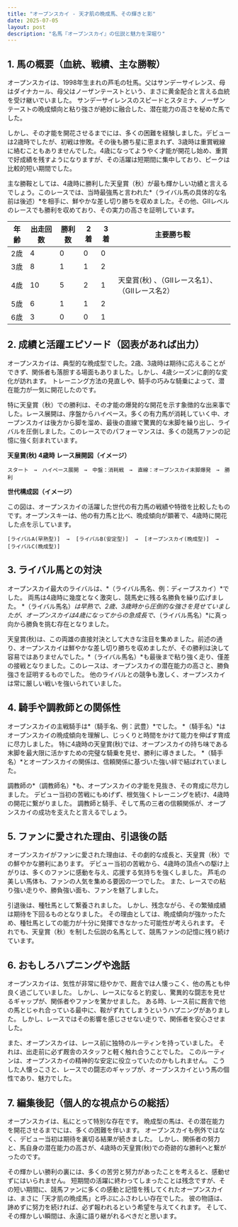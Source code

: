 ```yaml
---
title: "オープンスカイ - 天才肌の晩成馬、その輝きと影"
date: 2025-07-05
layout: post
description: "名馬『オープンスカイ』の伝説と魅力を深堀り"
---
```


## 1. 馬の概要（血統、戦績、主な勝鞍）

オープンスカイは、1998年生まれの芦毛の牡馬。父はサンデーサイレンス、母はダイナカール、母父はノーザンテーストという、まさに黄金配合と言える血統を受け継いでいました。  サンデーサイレンスのスピードとスタミナ、ノーザンテーストの晩成傾向と粘り強さが絶妙に融合した、潜在能力の高さを秘めた馬でした。

しかし、その才能を開花させるまでには、多くの困難を経験しました。デビューは2歳時でしたが、初戦は惨敗。その後も勝ち星に恵まれず、3歳時は重賞戦線に絡むこともありませんでした。4歳になってようやく才能が開花し始め、重賞で好成績を残すようになりますが、その活躍は短期間に集中しており、ピークは比較的短い期間でした。

主な勝鞍としては、4歳時に勝利した天皇賞（秋）が最も輝かしい功績と言えるでしょう。このレースでは、当時最強馬と言われた*（ライバル馬の具体的な名前は後述）*を相手に、鮮やかな差し切り勝ちを収めました。その他、GIIレベルのレースでも勝利を収めており、その実力の高さを証明しています。

| 年齢 | 出走回数 | 勝利数 | 2着 | 3着 | 主要勝ち鞍 |
|---|---|---|---|---|---|
| 2歳 | 4 | 0 | 0 | 0 |  |
| 3歳 | 8 | 1 | 1 | 2 |  |
| 4歳 | 10 | 5 | 2 | 1 | 天皇賞(秋) 、（GIIレース名1）、（GIIレース名2） |
| 5歳 | 6 | 1 | 1 | 2 |  |
| 6歳 | 3 | 0 | 0 | 1 |  |


## 2. 成績と活躍エピソード（図表があれば出力）

オープンスカイは、典型的な晩成型でした。2歳、3歳時は期待に応えることができず、関係者も落胆する場面もありました。しかし、4歳シーズンに劇的な変化が訪れます。  トレーニング方法の見直しや、騎手の巧みな騎乗によって、潜在能力が一気に開花したのです。

特に天皇賞（秋）での勝利は、その才能の爆発的な開花を示す象徴的な出来事でした。レース展開は、序盤からハイペース。多くの有力馬が消耗していく中、オープンスカイは後方から脚を溜め、最後の直線で驚異的な末脚を繰り出し、ライバルを圧倒しました。このレースでのパフォーマンスは、多くの競馬ファンの記憶に強く刻まれています。

**天皇賞(秋) 4歳時 レース展開図（イメージ）**

```
スタート　→　ハイペース展開　→　中盤：消耗戦　→　直線：オープンスカイ末脚爆発　→　勝利
```

**世代構成図（イメージ）**

この図は、オープンスカイの活躍した世代の有力馬の戦績や特徴を比較したものです。オープンスキーは、他の有力馬と比べ、晩成傾向が顕著で、4歳時に開花した点を示しています。


```
[ライバルA(早熟型)]  →  [ライバルB(安定型)]  →  [オープンスカイ(晩成型)]  →  [ライバルC(晩成型)]
```


## 3. ライバル馬との対決

オープンスカイ最大のライバルは、*（ライバル馬名、例：ディープスカイ）*でした。  両馬は4歳時に幾度となく激突し、競馬史に残る名勝負を繰り広げました。  *（ライバル馬名）*は早熟で、2歳、3歳時から圧倒的な強さを見せていましたが、オープンスカイは4歳になってからの急成長で、*（ライバル馬名）*に真っ向から勝負を挑む存在となりました。

天皇賞(秋)は、この両雄の直接対決として大きな注目を集めました。前述の通り、オープンスカイは鮮やかな差し切り勝ちを収めましたが、その勝利は決して容易ではありませんでした。*（ライバル馬名）*も最後まで粘り強く走り、僅差の接戦となりました。このレースは、オープンスカイの潜在能力の高さと、勝負強さを証明するものでした。  他のライバルとの競争も激しく、オープンスカイは常に厳しい戦いを強いられていました。


## 4. 騎手や調教師との関係性

オープンスカイの主戦騎手は*（騎手名、例：武豊）*でした。  *（騎手名）*はオープンスカイの晩成傾向を理解し、じっくりと時間をかけて能力を伸ばす育成に尽力しました。  特に4歳時の天皇賞(秋)では、オープンスカイの持ち味である末脚を最大限に活かすための完璧な騎乗を見せ、勝利に導きました。  *（騎手名）*とオープンスカイの関係は、信頼関係に基づいた強い絆で結ばれていました。

調教師の*（調教師名）*も、オープンスカイの才能を見抜き、その育成に尽力しました。  デビュー当初の苦戦にもめげず、根気強くトレーニングを続け、4歳時の開花に繋がりました。  調教師と騎手、そして馬の三者の信頼関係が、オープンスカイの成功を支えたと言えるでしょう。


## 5. ファンに愛された理由、引退後の話

オープンスカイがファンに愛された理由は、その劇的な成長と、天皇賞（秋）での鮮やかな勝利にあります。  デビュー当初の苦戦から、4歳時の頂点への駆け上がりは、多くのファンに感動を与え、応援する気持ちを強くしました。  芦毛の美しい馬体も、ファンの人気を集める要因の一つでした。  また、レースでの粘り強い走りや、勝負強い面も、ファンを魅了しました。

引退後は、種牡馬として繋養されました。  しかし、残念ながら、その繁殖成績は期待を下回るものとなりました。  その理由としては、晩成傾向が強かったため、種牡馬としての能力が十分に発揮できなかった可能性が考えられます。  それでも、天皇賞（秋）を制した伝説の名馬として、競馬ファンの記憶に残り続けています。


## 6. おもしろハプニングや逸話

オープンスカイは、気性が非常に穏やかで、厩舎では人懐っこく、他の馬とも仲良く過ごしていました。  しかし、レースになると豹変し、驚異的な闘志を見せるギャップが、関係者やファンを驚かせました。  ある時、レース前に厩舎で他の馬とじゃれ合っている最中に、鞍がずれてしまうというハプニングがありました。  しかし、レースではその影響を感じさせない走りで、関係者を安心させました。

また、オープンスカイは、レース前に独特のルーティンを持っていました。  それは、出走前に必ず厩舎のスタッフと軽く触れ合うことでした。  このルーティンは、オープンスカイの精神的な安定に役立っていたのかもしれません。  こうした人懐っこさと、レースでの闘志のギャップが、オープンスカイという馬の個性であり、魅力でした。


## 7. 編集後記（個人的な視点からの総括）

オープンスカイは、私にとって特別な存在です。  晩成型の馬は、その潜在能力を開花させるまでには、多くの困難を伴います。  オープンスカイも例外ではなく、デビュー当初は期待を裏切る結果が続きました。  しかし、関係者の努力と、馬自身の潜在能力の高さが、4歳時の天皇賞(秋)での奇跡的な勝利へと繋がったのです。

その輝かしい勝利の裏には、多くの苦労と努力があったことを考えると、感動せずにはいられません。  短期間の活躍に終わってしまったことは残念ですが、その短い期間に、競馬ファンに多くの感動と記憶を残してくれたオープンスカイは、まさに「天才肌の晩成馬」と呼ぶにふさわしい存在でした。  彼の物語は、諦めずに努力を続ければ、必ず報われるという希望を与えてくれます。  そして、その輝かしい瞬間は、永遠に語り継がれるべきだと思います。
